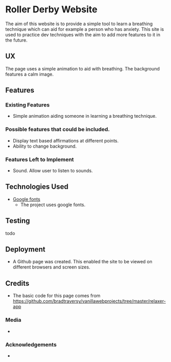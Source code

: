 # Roller Derby Website

The aim of this website is to provide a simple tool to learn a breathing technique which can aid for example a person who has anxiety. This site is used to practice dev techniques with the aim to add more features to it in the future.  

 
## UX
The page uses a simple animation to aid with breathing. The background features a calm image. 

## Features


 
### Existing Features

- Simple animation aiding someone in learning a breathing technique.  


### Possible features that could be included. 
- Display text based affirmations at different points. 
- Ability to change background. 


### Features Left to Implement
- Sound. Allow user to listen to sounds.  

## Technologies Used
 
- [Google fonts](https://fonts.google.com)
	- The project uses google fonts.

## Testing

todo


## Deployment

- A Github page was created. This enabled the site to be viewed on different browsers and screen sizes. 



## Credits
- The basic code for this page comes from https://github.com/bradtraversy/vanillawebprojects/tree/master/relaxer-app
### Media
- 

### Acknowledgements

- 
